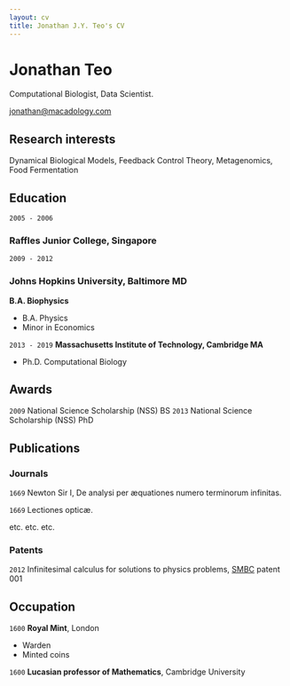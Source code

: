```yaml
---
layout: cv
title: Jonathan J.Y. Teo's CV
---
```

# Jonathan Teo
Computational Biologist, Data Scientist.

<div id="webaddress">
<a href="jonathan@macadology.com">jonathan@macadology.com</a>
</div>


## Research interests

Dynamical Biological Models, Feedback Control Theory, Metagenomics, Food Fermentation


## Education

`2005 - 2006`
### Raffles Junior College, Singapore

`2009 - 2012`
### Johns Hopkins University, Baltimore MD
__B.A. Biophysics__
- B.A. Physics
- Minor in Economics

`2013 - 2019`
__Massachusetts Institute of Technology, Cambridge MA__

- Ph.D. Computational Biology


## Awards

`2009` National Science Scholarship (NSS) BS 
`2013` National Science Scholarship (NSS) PhD 


## Publications

<!-- A list is also available [online](http://scholar.google.co.uk/citations?user=LTOTl0YAAAAJ) -->

### Journals

`1669`
Newton Sir I, De analysi per æquationes numero terminorum infinitas. 

`1669`
Lectiones opticæ.

etc. etc. etc.

### Patents

`2012`
Infinitesimal calculus for solutions to physics problems, [SMBC](http://www.techdirt.com/articles/20121011/09312820678/if-patents-had-been-around-time-newton.shtml) patent 001


## Occupation

`1600`
__Royal Mint__, London

- Warden
- Minted coins

`1600`
__Lucasian professor of Mathematics__, Cambridge University



<!-- ### Footer

Last updated: May 2013 -->


